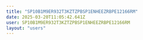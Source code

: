```yaml
---
title: "SP10B1M9ER932T3KZTZPBSP1ENHEEZRBPE12166RM"
date: 2025-03-20T11:05:42.641Z
user: SP10B1M9ER932T3KZTZPBSP1ENHEEZRBPE12166RM
layout: "users"
---
```

    